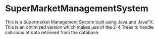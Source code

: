 # SuperMarketManagementSystem
This is a Supermarket Management System built using Java and JavaFX. This is an optimized version which makes use of the 2-4 Trees to handle collisions of data retrieved from the database.
